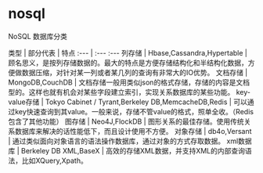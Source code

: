 # nosql

NoSQL 数据库分类

类型 | 部分代表 | 特点
:--- | :--- :---
列存储 | Hbase,Cassandra,Hypertable | 顾名思义，是按列存储数据的。最大的特点是方便存储结构化和半结构化数据，方便做数据压缩，对针对某一列或者某几列的查询有非常大的IO优势。
文档存储 | MongoDB,CouchDB | 文档存储一般用类似json的格式存储，存储的内容是文档型的。这样也就有机会对某些字段建立索引，实现关系数据库的某些功能。
key-value存储 | Tokyo Cabinet / Tyrant,Berkeley DB,MemcacheDB,Redis | 可以通过key快速查询到其value。一般来说，存储不管value的格式，照单全收。（Redis包含了其他功能）
图存储 | Neo4J,FlockDB | 图形关系的最佳存储。使用传统关系数据库来解决的话性能低下，而且设计使用不方便。
对象存储 | db4o,Versant | 通过类似面向对象语言的语法操作数据库，通过对象的方式存取数据。
xml数据库 | Berkeley DB XML,BaseX | 高效的存储XML数据，并支持XML的内部查询语法，比如XQuery,Xpath。